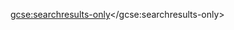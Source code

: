 <script>
  (function() {
    var cx = '015379524541736921826:xdityt6werw';
    var gcse = document.createElement('script');
    gcse.type = 'text/javascript';
    gcse.async = true;
    gcse.src = (document.location.protocol == 'https:' ? 'https:' : 'http:') +
        '//www.google.com/cse/cse.js?cx=' + cx;
    var s = document.getElementsByTagName('script')[0];
    s.parentNode.insertBefore(gcse, s);
  })();
</script>
<gcse:searchresults-only></gcse:searchresults-only>
